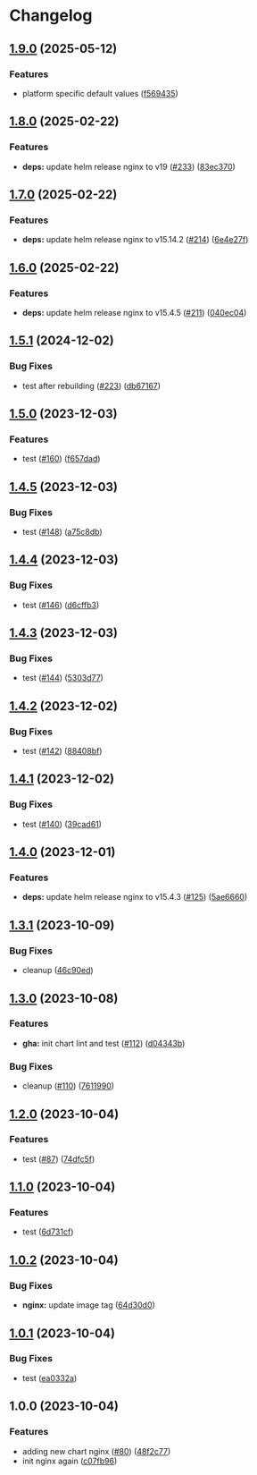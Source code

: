 # Changelog

## [1.9.0](https://github.com/sunggun-yu/meowhq-helm-charts/compare/meowhq-nginx-v1.8.0...meowhq-nginx-v1.9.0) (2025-05-12)


### Features

* platform specific default values ([f569435](https://github.com/sunggun-yu/meowhq-helm-charts/commit/f569435abcf218c811bd19227f1dfdb2560b9ced))

## [1.8.0](https://github.com/sunggun-yu/meowhq-helm-charts/compare/meowhq-nginx-v1.7.0...meowhq-nginx-v1.8.0) (2025-02-22)


### Features

* **deps:** update helm release nginx to v19 ([#233](https://github.com/sunggun-yu/meowhq-helm-charts/issues/233)) ([83ec370](https://github.com/sunggun-yu/meowhq-helm-charts/commit/83ec3700f90c86edd4ffb04803970dff0a85a68e))

## [1.7.0](https://github.com/sunggun-yu/meowhq-helm-charts/compare/meowhq-nginx-v1.6.0...meowhq-nginx-v1.7.0) (2025-02-22)


### Features

* **deps:** update helm release nginx to v15.14.2 ([#214](https://github.com/sunggun-yu/meowhq-helm-charts/issues/214)) ([6e4e27f](https://github.com/sunggun-yu/meowhq-helm-charts/commit/6e4e27faacf235a6668bea1f234834598c11b70c))

## [1.6.0](https://github.com/sunggun-yu/meowhq-helm-charts/compare/meowhq-nginx-v1.5.1...meowhq-nginx-v1.6.0) (2025-02-22)


### Features

* **deps:** update helm release nginx to v15.4.5 ([#211](https://github.com/sunggun-yu/meowhq-helm-charts/issues/211)) ([040ec04](https://github.com/sunggun-yu/meowhq-helm-charts/commit/040ec045db64a2129a6ac9f09ab2c99f9d8aef88))

## [1.5.1](https://github.com/sunggun-yu/meowhq-helm-charts/compare/meowhq-nginx-v1.5.0...meowhq-nginx-v1.5.1) (2024-12-02)


### Bug Fixes

* test after rebuilding ([#223](https://github.com/sunggun-yu/meowhq-helm-charts/issues/223)) ([db67167](https://github.com/sunggun-yu/meowhq-helm-charts/commit/db67167111791639e3563a97eb41cbcd4a3c2c91))

## [1.5.0](https://github.com/sunggun-yu/meowhq-helm-charts/compare/meowhq-nginx-v1.4.5...meowhq-nginx-v1.5.0) (2023-12-03)


### Features

* test ([#160](https://github.com/sunggun-yu/meowhq-helm-charts/issues/160)) ([f657dad](https://github.com/sunggun-yu/meowhq-helm-charts/commit/f657dada50a1f619d734e19af1efb1be04af3475))

## [1.4.5](https://github.com/sunggun-yu/meowhq-helm-charts/compare/meowhq-nginx-v1.4.4...meowhq-nginx-v1.4.5) (2023-12-03)


### Bug Fixes

* test ([#148](https://github.com/sunggun-yu/meowhq-helm-charts/issues/148)) ([a75c8db](https://github.com/sunggun-yu/meowhq-helm-charts/commit/a75c8dbbcfed1c5cc948af6589fa98db5069e62b))

## [1.4.4](https://github.com/sunggun-yu/meowhq-helm-charts/compare/meowhq-nginx-v1.4.3...meowhq-nginx-v1.4.4) (2023-12-03)


### Bug Fixes

* test ([#146](https://github.com/sunggun-yu/meowhq-helm-charts/issues/146)) ([d6cffb3](https://github.com/sunggun-yu/meowhq-helm-charts/commit/d6cffb3e274c072c7d24b69045726f48435db665))

## [1.4.3](https://github.com/sunggun-yu/meowhq-helm-charts/compare/meowhq-nginx-v1.4.2...meowhq-nginx-v1.4.3) (2023-12-03)


### Bug Fixes

* test ([#144](https://github.com/sunggun-yu/meowhq-helm-charts/issues/144)) ([5303d77](https://github.com/sunggun-yu/meowhq-helm-charts/commit/5303d777770199074266b6863bd63fd56fed4524))

## [1.4.2](https://github.com/sunggun-yu/meowhq-helm-charts/compare/meowhq-nginx-v1.4.1...meowhq-nginx-v1.4.2) (2023-12-02)


### Bug Fixes

* test ([#142](https://github.com/sunggun-yu/meowhq-helm-charts/issues/142)) ([88408bf](https://github.com/sunggun-yu/meowhq-helm-charts/commit/88408bf1fba6bd185894e3514d735a78dc04eddd))

## [1.4.1](https://github.com/sunggun-yu/meowhq-helm-charts/compare/meowhq-nginx-v1.4.0...meowhq-nginx-v1.4.1) (2023-12-02)


### Bug Fixes

* test ([#140](https://github.com/sunggun-yu/meowhq-helm-charts/issues/140)) ([39cad61](https://github.com/sunggun-yu/meowhq-helm-charts/commit/39cad61e368905fa25fe48a6c57950fba55c1ef3))

## [1.4.0](https://github.com/sunggun-yu/meowhq-helm-charts/compare/meowhq-nginx-v1.3.1...meowhq-nginx-v1.4.0) (2023-12-01)


### Features

* **deps:** update helm release nginx to v15.4.3 ([#125](https://github.com/sunggun-yu/meowhq-helm-charts/issues/125)) ([5ae6660](https://github.com/sunggun-yu/meowhq-helm-charts/commit/5ae66607744a9f4636a23eccee54cf773dc2fb2b))

## [1.3.1](https://github.com/sunggun-yu/meowhq-helm-charts/compare/meowhq-nginx-v1.3.0...meowhq-nginx-v1.3.1) (2023-10-09)


### Bug Fixes

* cleanup ([46c90ed](https://github.com/sunggun-yu/meowhq-helm-charts/commit/46c90ed5bff036a62d35255b025c5aea0117bb43))

## [1.3.0](https://github.com/sunggun-yu/meowhq-helm-charts/compare/meowhq-nginx-v1.2.0...meowhq-nginx-v1.3.0) (2023-10-08)


### Features

* **gha:** init chart lint and test ([#112](https://github.com/sunggun-yu/meowhq-helm-charts/issues/112)) ([d04343b](https://github.com/sunggun-yu/meowhq-helm-charts/commit/d04343b99d2cbf37e0bfc1f4f9809203c4038f7a))


### Bug Fixes

* cleanup ([#110](https://github.com/sunggun-yu/meowhq-helm-charts/issues/110)) ([7611990](https://github.com/sunggun-yu/meowhq-helm-charts/commit/76119901226d4a1cb395a831fa76501dd041d4b0))

## [1.2.0](https://github.com/sunggun-yu/meowhq-helm-charts/compare/meowhq-nginx-v1.1.0...meowhq-nginx-v1.2.0) (2023-10-04)


### Features

* test ([#87](https://github.com/sunggun-yu/meowhq-helm-charts/issues/87)) ([74dfc5f](https://github.com/sunggun-yu/meowhq-helm-charts/commit/74dfc5f26ca51c930d2dc66db94a9881975aa025))

## [1.1.0](https://github.com/sunggun-yu/meowhq-helm-charts/compare/meowhq-nginx-v1.0.2...meowhq-nginx-v1.1.0) (2023-10-04)


### Features

* test ([6d731cf](https://github.com/sunggun-yu/meowhq-helm-charts/commit/6d731cfdaa71a60a55ce1d4349e70aeedf189f20))

## [1.0.2](https://github.com/sunggun-yu/meowhq-helm-charts/compare/meowhq-nginx-v1.0.1...meowhq-nginx-v1.0.2) (2023-10-04)


### Bug Fixes

* **nginx:** update image tag ([64d30d0](https://github.com/sunggun-yu/meowhq-helm-charts/commit/64d30d0970a9f75c671676fef66b2f531c635727))

## [1.0.1](https://github.com/sunggun-yu/meowhq-helm-charts/compare/meowhq-nginx-v1.0.0...meowhq-nginx-v1.0.1) (2023-10-04)


### Bug Fixes

* test ([ea0332a](https://github.com/sunggun-yu/meowhq-helm-charts/commit/ea0332a7ce85baa4f03fad46a2126f7bbd59c4e2))

## 1.0.0 (2023-10-04)


### Features

* adding new chart nginx ([#80](https://github.com/sunggun-yu/meowhq-helm-charts/issues/80)) ([48f2c77](https://github.com/sunggun-yu/meowhq-helm-charts/commit/48f2c7773a88151d8b890d2f4006b5373c5a86ce))
* init nginx again ([c07fb96](https://github.com/sunggun-yu/meowhq-helm-charts/commit/c07fb96aa43e8ae913e385e1f092afae76ed85f5))
